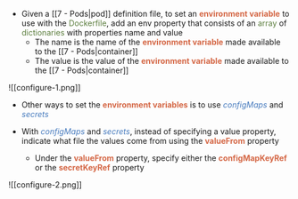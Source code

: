 - Given a [[7 - Pods|pod]] definition file, to set an <b><span style="color:#d46644">environment variable</span></b> to use with the <span style="color:#5c7e3e">Dockerfile</span>, add an env property that consists of an <span style="color:#5c7e3e">array</span> of <span style="color:#5c7e3e">dictionaries</span> with properties name and value
	- The name is the name of the <b><span style="color:#d46644">environment variable</span></b> made available to the [[7 - Pods|container]]
	- The value is the value of the <b><span style="color:#d46644">environment variable</span></b> made available to the [[7 - Pods|container]]

![[configure-1.png]]

- Other ways to set the <b><span style="color:#d46644">environment variables</span></b> is to use <i><span style="color:#477bbe">configMaps</span></i> and <i><span style="color:#477bbe">secrets</span></i>

- With <i><span style="color:#477bbe">configMaps</span></i> and <i><span style="color:#477bbe">secrets</span></i>, instead of specifying a value property, indicate what file the values come from using the <b><span style="color:#d46644">valueFrom</span></b> property
	- Under the <b><span style="color:#d46644">valueFrom</span></b> property, specify either the <b><span style="color:#d46644">configMapKeyRef</span></b> or the <b><span style="color:#d46644">secretKeyRef</span></b> property

![[configure-2.png]]